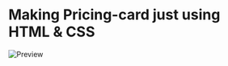 # Making Pricing-card just using HTML & CSS

![Preview](https://user-images.githubusercontent.com/67401418/105628141-afdeea00-5e6d-11eb-900e-0edbf5f95dc9.jpg)
